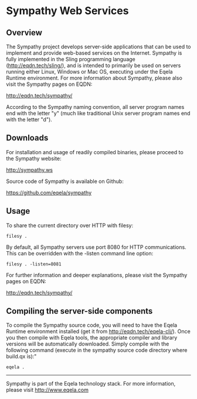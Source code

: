 Sympathy Web Services
=====================

Overview
--------

The Sympathy project develops server-side applications that can be used to implement
and provide web-based services on the Internet. Sympathy is fully implemented
in the Sling programming language (http://eqdn.tech/sling/), and is intended to
primarily be used on servers running either Linux, Windows or Mac OS, executing under
the Eqela Runtime environment. For more information about Sympathy, please also visit
the Sympathy pages on EQDN:

http://eqdn.tech/sympathy/

According to the Sympathy naming convention, all server program names end with the
letter "y" (much like traditional Unix server program names end with the letter
"d").

Downloads
---------

For installation and usage of readily compiled binaries, please proceed to the Sympathy website:

http://sympathy.ws

Source code of Sympathy is available on Github:

https://github.com/eqela/sympathy

Usage
-----

To share the current directory over HTTP with filesy:

```
filesy .
```

By default, all Sympathy servers use port 8080 for HTTP communications. This can be
overridden with the -listen command line option:

```
filesy . -listen=8081
```

For further information and deeper explanations, please visit the Sympathy pages on EQDN:

http://eqdn.tech/sympathy/

Compiling the server-side components
------------------------------------

To compile the Sympathy source code, you will need to have the Eqela Runtime environment
installed (get it from http://eqdn.tech/eqela-cli/). Once you then compile with Eqela tools,
the appropriate compiler and library versions will be automatically downloaded. Simply compile
with the following command (execute in the sympathy source code directory where build.qx is):"

```
eqela .
```

---

Sympathy is part of the Eqela technology stack. For more information, please
visit http://www.eqela.com
